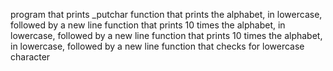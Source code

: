 program that prints _putchar
function that prints the alphabet, in lowercase, followed by a new line
function that prints 10 times the alphabet, in lowercase, followed by a new line
function that prints 10 times the alphabet, in lowercase, followed by a new line
 function that checks for lowercase character
